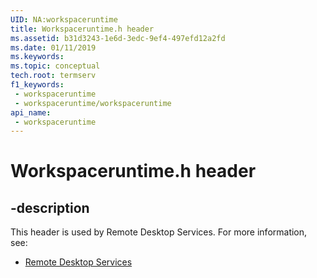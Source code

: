```yaml
---
UID: NA:workspaceruntime
title: Workspaceruntime.h header
ms.assetid: b31d3243-1e6d-3edc-9ef4-497efd12a2fd
ms.date: 01/11/2019
ms.keywords: 
ms.topic: conceptual
tech.root: termserv
f1_keywords:
 - workspaceruntime
 - workspaceruntime/workspaceruntime
api_name:
 - workspaceruntime
---
```


# Workspaceruntime.h header


## -description

This header is used by Remote Desktop Services. For more information, see:

- [Remote Desktop Services](../_termserv/index.md)

